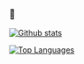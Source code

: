 ### 👋

[![Github stats](https://github-readme-stats.vercel.app/api?username=dnnyjns&count_private=true&show_icons=true)](https://github.com/anuraghazra/github-readme-stats)

[![Top Languages](https://github-readme-stats.vercel.app/api/top-langs/?username=dnnyjns&layout=compact)](https://github.com/anuraghazra/github-readme-stats)
